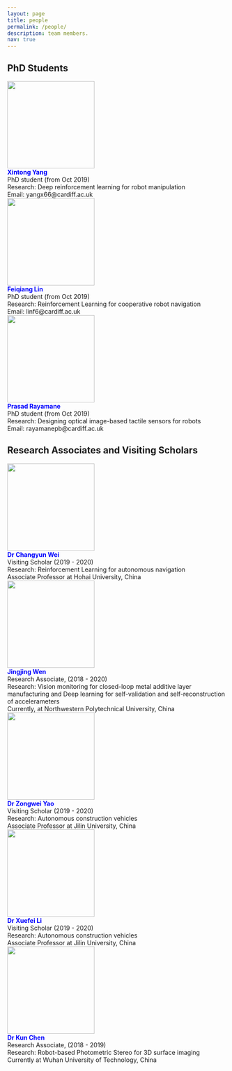 ```yaml
---
layout: page
title: people
permalink: /people/
description: team members.
nav: true
---
```


## PhD Students

<div class="container">
  <div class="row">
    <div class="col-sm-4">
	        <img class="img-fluid rounded z-depth-1" src="{{ '/assets/img/yxt.jpg' | relative_url }}" style="width:200px;"/>
	</div>
    <div class="col-sm-8">
		<div class="row-sm">
		<strong style="color: blue;">Xintong Yang</strong>
		</div>
		<div class="row-sm">
		PhD student (from Oct 2019)					
		</div>
		<div class="row-sm">
		Research: Deep reinforcement learning for robot manipulation
		</div>
		<div class="row-sm">
		Email: yangx66@cardiff.ac.uk					
		</div>
	</div>
  </div>
</div>

<div class="container">
  <div class="row">
    <div class="col-sm-4">
		<img class="img-fluid rounded z-depth-1" src="{{ '/assets/img/Blank_portrait.png' | relative_url }}" style="width:200px;"/>
	</div>
    <div class="col-sm-8">
		<div class="row-sm">
		<strong style="color: blue;">Feiqiang Lin</strong>
		</div>
		<div class="row-sm">
		PhD student (from Oct 2019)					
		</div>
		<div class="row-sm">
		Research: Reinforcement Learning for cooperative robot navigation
		</div>
		<div class="row-sm">
		Email: linf6@cardiff.ac.uk					
		</div>
	</div>
  </div>
</div>

<div class="container">
  <div class="row">
    <div class="col-sm-4">
	        <img class="img-fluid rounded z-depth-1" src="{{ '/assets/img/prasad.jpg' | relative_url }}" style="width:200px;"/>
	</div>
    <div class="col-sm-8">
		<div class="row-sm">
		<strong style="color: blue;">Prasad Rayamane</strong>
		</div>
		<div class="row-sm">PhD student (from Oct 2019)</div>
		<div class="row-sm">Research: Designing optical image-based tactile sensors for robots</div>
		<div class="row-sm">Email: rayamanepb@cardiff.ac.uk</div>
	</div>
  </div>
</div>

## Research Associates and Visiting Scholars

<div class="container">
  <div class="row">
    <div class="col-sm-4">
		<img class="img-fluid rounded z-depth-1" src="{{ '/assets/img/Blank_portrait.png' | relative_url }}" style="width:200px;"/>
	</div>
    <div class="col-sm-8">
		<div class="row-sm">
		<strong style="color: blue;">Dr Changyun Wei</strong>
		</div>
		<div class="row-sm">Visiting Scholar (2019 - 2020)</div>
		<div class="row-sm">Research: Reinforcement Learning for autonomous navigation</div>
		<div class="row-sm">Associate Professor at Hohai University, China</div>
	</div>
  </div>
</div>

<div class="container">
  <div class="row">
    <div class="col-sm-4">
		<img class="img-fluid rounded z-depth-1" src="{{ '/assets/img/Blank_portrait.png' | relative_url }}" style="width:200px;"/>
	</div>
    <div class="col-sm-8">
		<div class="row-sm">
		<strong style="color: blue;">Jingjing Wen</strong>
		</div>
		<div class="row-sm">Research Associate, (2018 - 2020)</div>
		<div class="row-sm">Research: Vision monitoring for closed-loop metal additive layer manufacturing and Deep learning for self-validation and self-reconstruction of accelerameters</div>
		<div class="row-sm">Currently, at Northwestern Polytechnical University, China</div>
	</div>
  </div>
</div>

<div class="container">
  <div class="row">
    <div class="col-sm-4">
		<img class="img-fluid rounded z-depth-1" src="{{ '/assets/img/Blank_portrait.png' | relative_url }}" style="width:200px;"/>
	</div>
    <div class="col-sm-8">
		<div class="row-sm">
		<strong style="color: blue;">Dr Zongwei Yao</strong>
		</div>
		<div class="row-sm">Visiting Scholar (2019 - 2020)</div>
		<div class="row-sm">Research: Autonomous construction vehicles</div>
		<div class="row-sm">Associate Professor at Jilin University, China</div>
	</div>
  </div>
</div>

<div class="container">
  <div class="row">
    <div class="col-sm-4">
		<img class="img-fluid rounded z-depth-1" src="{{ '/assets/img/Blank_portrait.png' | relative_url }}" style="width:200px;"/>
	</div>
    <div class="col-sm-8">
		<div class="row-sm">
		<strong style="color: blue;">Dr Xuefei Li</strong>
		</div>
		<div class="row-sm">Visiting Scholar (2019 - 2020)</div>
		<div class="row-sm">Research: Autonomous construction vehicles</div>
		<div class="row-sm">Associate Professor at Jilin University, China</div>
	</div>
  </div>
</div>

<div class="container">
  <div class="row">
    <div class="col-sm-4">
		<img class="img-fluid rounded z-depth-1" src="{{ '/assets/img/Blank_portrait.png' | relative_url }}" style="width:200px;"/>
	</div>
    <div class="col-sm-8">
		<div class="row-sm">
		<strong style="color: blue;">Dr Kun Chen</strong>
		</div>
		<div class="row-sm">Research Associate, (2018 - 2019)</div>
		<div class="row-sm">Research: Robot-based Photometric Stereo for 3D surface imaging	</div>
		<div class="row-sm">Currently at Wuhan University of Technology, China</div>
	</div>
  </div>
</div>
